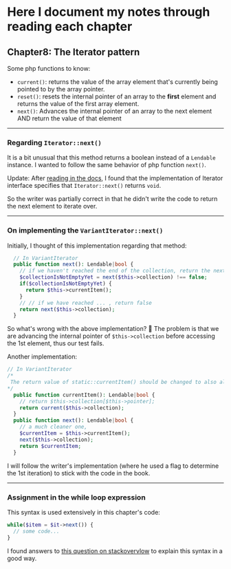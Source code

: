 # Here I document my notes through reading each chapter

## Chapter8: The Iterator pattern
Some php functions to know: 
- `current()`: returns the value of the array element that's currently being pointed to by the array pointer.
- `reset()`: resets the internal pointer of an array to the **first** element and returns the value of the first array element.
- `next()`: Advances the internal pointer of an array to the next element AND return the value of that element
______
### Regarding `Iterator::next()`
It is a bit unusual that this method returns a boolean instead of a `Lendable` instance.
I wanted to follow the same behavior of php function `next()`.

Update: After [reading in the docs](https://www.php.net/manual/en/iterator.next.php), I found that the implementation of Iterator interface specifies that `Iterator::next()` returns `void`.

So the writer was partially correct in that he didn't write the code to return the next element to iterate over.
____
### On implementing the `VariantIterator::next()`
Initially, I thought of this implementation regarding that method: 
```php
  // In VariantIterator 
  public function next(): Lendable|bool {
    // if we haven't reached the end of the collection, return the next el in the collection 
    $collectionIsNotEmptyYet = next($this->collection) !== false;
    if($collectionIsNotEmptyYet) {
      return $this->currentItem();
    }
    // // if we have reached ... , return false
    return next($this->collection);
  }
```
So what's wrong with the above implementation? 🤔
The problem is that we are advancing the internal pointer of `$this->collection` before accessing the 1st element, thus our test fails.

Another implementation: 
```php
// In VariantIterator
/*
 The return value of static::currentItem() should be changed to also allow a bool. The last iteration of static::next() will return it. 
*/
  public function currentItem(): Lendable|bool {
    // return $this->collection[$this->pointer];
    return current($this->collection);
  }
  public function next(): Lendable|bool {
    // a much cleaner one, 
    $currentItem = $this->currentItem();
    next($this->collection);
    return $currentItem;
  }
```
I will follow the writer's implementation (where he used a flag to determine the 1st iteration) to stick with the code in the book.
____
### Assignment in the while loop expression
This syntax is used extensively in this chapter's code: 
```php
while($item = $it->next()) {
  // some code...
}
```
I found answers to [this question on stackovervlow](https://stackoverflow.com/questions/6681075/while-loop-in-php-with-assignment-operator) to explain this syntax in a good way.
